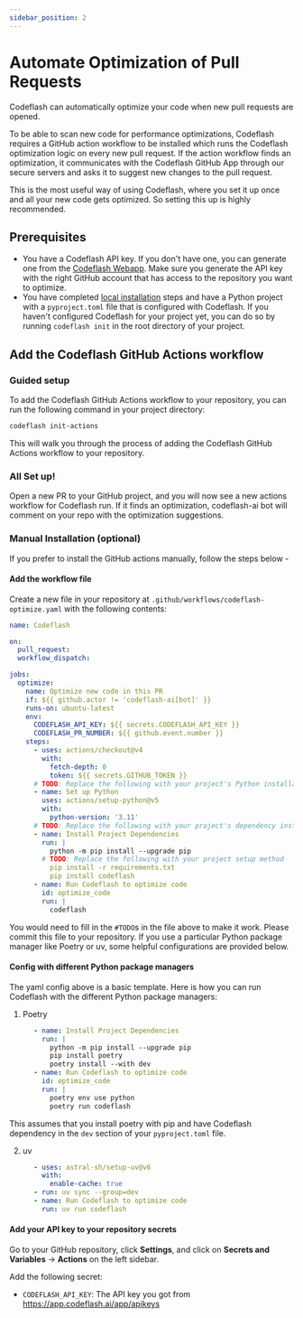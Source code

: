 ```yaml
---
sidebar_position: 2
---
```


# Automate Optimization of Pull Requests
<!--- TODO: Add more pictures to guide better --->

Codeflash can automatically optimize your code when new pull requests are opened.

To be able to scan new code for performance optimizations, Codeflash requires a GitHub action workflow to 
be installed which runs the Codeflash optimization logic on every new pull request.
If the action workflow finds an optimization, it communicates with the Codeflash GitHub 
App through our secure servers and asks it to suggest new changes to the pull request.

This is the most useful way of using Codeflash, where you set it up once and all your new code gets optimized.
So setting this up is highly recommended.

## Prerequisites
- You have a Codeflash API key. If you don't have one, you can generate one from the [Codeflash Webapp](https://app.codeflash.ai/). Make sure you generate the API key with the right GitHub account that has access to the repository you want to optimize.
- You have completed [local installation](/getting-started/local-installation) steps and have a Python project with a `pyproject.toml` file that is configured with Codeflash. If you haven't configured Codeflash for your project yet, you can do so by running `codeflash init` in the root directory of your project.

## Add the Codeflash GitHub Actions workflow

### Guided setup

To add the Codeflash GitHub Actions workflow to your repository, you can run the following command in your project directory:

```bash
codeflash init-actions
```

This will walk you through the process of adding the Codeflash GitHub Actions workflow to your repository.

### All Set up!

Open a new PR to your GitHub project, and you will now see a new actions workflow for Codeflash run. If it finds an optimization,
codeflash-ai bot will comment on your repo with the optimization suggestions.

### Manual Installation (optional)
If you prefer to install the GitHub actions manually, follow the steps below -

#### Add the workflow file
Create a new file in your repository at `.github/workflows/codeflash-optimize.yaml` with the following contents:


```yaml title=".github/workflows/codeflash-optimize.yaml"
name: Codeflash

on:
  pull_request:
  workflow_dispatch:

jobs:
  optimize:
    name: Optimize new code in this PR
    if: ${{ github.actor != 'codeflash-ai[bot]' }}
    runs-on: ubuntu-latest
    env:
      CODEFLASH_API_KEY: ${{ secrets.CODEFLASH_API_KEY }}
      CODEFLASH_PR_NUMBER: ${{ github.event.number }}
    steps:
      - uses: actions/checkout@v4
        with:
          fetch-depth: 0
          token: ${{ secrets.GITHUB_TOKEN }}
      # TODO: Replace the following with your project's Python installation method
      - name: Set up Python
        uses: actions/setup-python@v5
        with:
          python-version: '3.11'
      # TODO: Replace the following with your project's dependency installation method
      - name: Install Project Dependencies
        run: |
          python -m pip install --upgrade pip
        # TODO: Replace the following with your project setup method
          pip install -r requirements.txt
          pip install codeflash
      - name: Run Codeflash to optimize code
        id: optimize_code
        run: |
          codeflash
```
You would need to fill in the `#TODO`s in the file above to make it work. Please commit this file to your repository.
If you use a particular Python package manager like Poetry or uv, some helpful configurations are provided below.

#### Config with different Python package managers

The yaml config above is a basic template. Here is how you can run Codeflash with the different Python package managers:

1. Poetry

```yaml
      - name: Install Project Dependencies
        run: |
          python -m pip install --upgrade pip
          pip install poetry
          poetry install --with dev
      - name: Run Codeflash to optimize code
        id: optimize_code
        run: |
          poetry env use python 
          poetry run codeflash
```
This assumes that you install poetry with pip and have Codeflash dependency in the `dev` section of your `pyproject.toml` file.

2. uv

```yaml
      - uses: astral-sh/setup-uv@v6
        with:
          enable-cache: true
      - run: uv sync --group=dev
      - name: Run Codeflash to optimize code
        run: uv run codeflash
```

#### Add your API key to your repository secrets

Go to your GitHub repository, click **Settings**, and click on **Secrets and
Variables** -> **Actions** on the left sidebar.

Add the following secret:

- `CODEFLASH_API_KEY`: The API key you got from https://app.codeflash.ai/app/apikeys

